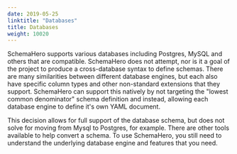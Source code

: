 ```yaml
---
date: 2019-05-25
linktitle: "Databases"
title: Databases
weight: 10020
---
```


SchemaHero supports various databases including Postgres, MySQL and others that are compatible. SchemaHero does not attempt, nor is it a goal of the project to produce a cross-database syntax to define schemas. There are many similarities between different database engines, but each also have specific column types and other non-standard extensions that they support. SchemaHero can support this natively by not targeting the "lowest common denominator" schema definition and instead, allowing each database engine to define it's own YAML document.

This decision allows for full support of the database schema, but does not solve for moving from Mysql to Postgres, for example. There are other tools available to help convert a schema. To use SchemaHero, you still need to understand the underlying database engine and features that you need.
